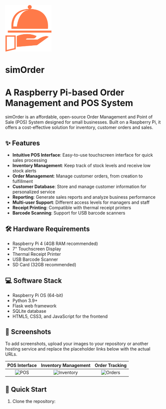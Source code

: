 <img src="static/img/simOrder_logo.png" alt="simOrder Logo" width="150" height="auto">

# simOrder
# A Raspberry Pi-based Order Management and POS System

simOrder is an affordable, open-source Order Management and Point of Sale (POS) System designed for small businesses. Built on a Raspberry Pi, it offers a cost-effective solution for inventory, customer orders and sales.

## ✨ Features

- **Intuitive POS Interface**: Easy-to-use touchscreen interface for quick sales processing
- **Inventory Management**: Keep track of stock levels and receive low stock alerts
- **Order Management**: Manage customer orders, from creation to fulfillment
- **Customer Database**: Store and manage customer information for personalized service
- **Reporting**: Generate sales reports and analyze business performance
- **Multi-user Support**: Different access levels for managers and staff
- **Receipt Printing**: Compatible with thermal receipt printers
- **Barcode Scanning**: Support for USB barcode scanners

## 🛠️ Hardware Requirements

- Raspberry Pi 4 (4GB RAM recommended)
- 7" Touchscreen Display
- Thermal Receipt Printer
- USB Barcode Scanner
- SD Card (32GB recommended)

## 💻 Software Stack

- Raspberry Pi OS (64-bit)
- Python 3.9+
- Flask web framework
- SQLite database
- HTML5, CSS3, and JavaScript for the frontend

## 📸 Screenshots

To add screenshots, upload your images to your repository or another hosting service and replace the placeholder links below with the actual URLs.

| POS Interface | Inventory Management | Order Tracking |
|:-------------:|:--------------------:|:--------------:|
| ![POS](link-to-pos-image) | ![Inventory](link-to-inventory-image) | ![Orders](link-to-orders-image) |

## 🚀 Quick Start

1. Clone the repository:
